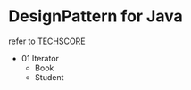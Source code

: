 # DesignPattern for Java<br>
refer to [TECHSCORE](https://www.techscore.com/tech/DesignPattern/index.html/)

- 01 Iterator
	- Book
	- Student
